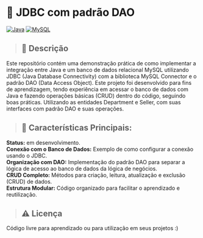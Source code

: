 # 🎲 JDBC com padrão DAO

[![Java](https://img.shields.io/badge/Java-%23ED8B00.svg?logo=openjdk&logoColor=white)](#)
[![MySQL](https://img.shields.io/badge/MySQL-4479A1?logo=mysql&logoColor=fff)](#)


> ## 📑 Descrição
Este repositório contém uma demonstração prática de como implementar a integração entre Java e um banco de dados relacional MySQL utilizando JDBC (Java Database Connectivity) com a biblioteca MySQL Connector e o padrão DAO (Data Access Object). Este projeto foi desenvolvido para fins de aprendizagem, tendo experiência em acessar o banco de dados com Java e fazendo operações básicas (CRUD) dentro do código, seguindo boas práticas. Utilizando as entidades Department e Seller, com suas interfaces com padrão DAO e suas operações.


> ## 💎 Características Principais:
**Status:** em desenvolvimento.  
**Conexão com o Banco de Dados:** Exemplo de como configurar a conexão usando o JDBC.  
**Organização com DAO:** Implementação do padrão DAO para separar a lógica de acesso ao banco de dados da lógica de negócios.  
**CRUD Completo:** Métodos para criação, leitura, atualização e exclusão (CRUD) de dados.  
**Estrutura Modular:** Código organizado para facilitar o aprendizado e reutilização.


> ## ⚠️ Licença
Código livre para aprendizado ou para utilização em seus projetos :)
